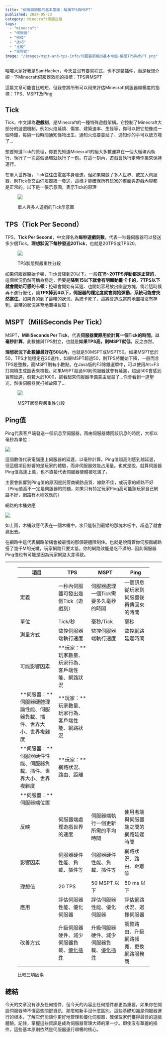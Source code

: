 ```yaml
---
title: "伺服器順暢的基本常識：解讀TPS與MSPT"
published: 2024-05-23
category: Minecraft開服之路
tags: 
  - "minecraft"
  - "伺服器"
  - "密技"
  - "技巧"
  - "比較"
  - "零程式"
image: "/images/mspt-and-tps-info/伺服器順暢的基本常識-解讀TPS與MSPT.png"
---
```


哈囉大家好我是SamHacker，今天並沒有要寫程式，也不是裝插件，而是我想介紹一下Minecraft伺服器效能的指標：TPS與MSPT

這篇文章可能會比較短，但我會將所有可以用來評估Minecraft伺服器順暢度的指標：TPS、MSPT及Ping

## Tick

Tick，中文譯為**遊戲刻**，是Minecraft的一種特殊遊戲架構。它控制了Minecraft大部分的遊戲機制，例如火焰延燒、傷害、建築速率、生怪等，你可以把它想像成一個時鐘，每隔一段時間通知怪物出生、通知火焰要蔓延了、通知你的手可以放方塊了...

想要知道Tick的原理，你要先知道Minecraft的絕大多數運算在一個大循環內執行，執行了一次這個循環就執行了一刻。在這一刻內，遊戲會執行定時作業來保持運行。

在單人世界裡，Tick往往由電腦本身發送，但如果開啟了多人世界、或加入伺服器，則Tick會交由伺服器統一發送，這樣才能確保所有玩家的畫面與遊戲內容都是正常的。以下是一張示意圖，表示Tick的原理

<figure>

[![](/images/mspt-and-tps-info/image-28-947x1024.png)](http://samhacker-local.local/wp-content/uploads/2024/05/image-28.png)

<figcaption>

單人與多人遊戲的Tick示意圖

</figcaption>

</figure>

## TPS（Tick Per Second）

TPS，**Tick Per Second**，中文譯名為**每秒遊戲刻數**，代表一秒鐘伺服器可以發送多少個Tick。**理想狀況下每秒發送20Tick**，也就是20TPS或TPS20。

<figure>

[![](/images/mspt-and-tps-info/image-29-1024x205.png)](http://samhacker-local.local/wp-content/uploads/2024/05/image-29.png)

<figcaption>

TPS狀態與嚴重性分段

</figcaption>

</figure>

如果伺服器開始卡頓，Tick會降到20以下。一般**在15~20TPS浮動都是正常的**，這個狀況仍然可稱為穩定，但要是**降到15以下就會有明顯動畫卡卡的，7TPS以下就會開始可感的卡頓**：挖礦會開始有延遲、也開始容易放出幽靈方塊。倘若這時候再不進行優化，讓**TPS掉到4以下，伺服器的穩定度就會開始彈動，系統可能會突然當住**。如果真的到了最糟的狀況，系統卡死了，這將會造成當前地圖檔沒有存到。最糟的狀況甚至地圖檔故障！

## MSPT（MilliSeconds Per Tick）

MSPT，**MilliSeconds Per Tick**，代表**伺服器實際用於計算一個Tick的時間，以毫秒計算**。此數據與TPS對立，也就是**如果TPS高，則MSPT就低**，反之亦然。

**理想狀況下此數據最好在50以內**，也就是50MSPT或MSPT50。如果MSPT低於50，TPS才能穩定在20運作，如果MSPT超過50，則TPS將開始下降，一般而言TPS是整數，而MSPT則有小數點。在Java版的F3除錯選單中，可以使用Alt+F3打開幀生成圖表來檢視。如果MSPT超過50則伺服器就會有延遲，超過500會感到實際延遲，倘若大於1000，那看起來伺服器準備蒙主寵召了...你會看到一道聖光，然後伺服器就打掉故障了...

<figure>

[![](/images/mspt-and-tps-info/image-31-1024x200.png)](http://samhacker-local.local/wp-content/uploads/2024/05/image-31.png)

<figcaption>

MSPT狀態與嚴重性分段

</figcaption>

</figure>

## Ping值

Ping代表客戶端發送一個訊息至伺服器，再由伺服器傳回該訊息的時間，大都以毫秒為單位：

[![](/images/mspt-and-tps-info/image-33-1024x158.png)](http://samhacker-local.local/wp-content/uploads/2024/05/image-33.png)

這個數值代表電腦連上伺服器的延遲，以毫秒計算。Ping值越高則感到越延遲，但這個項目影響的是玩家的體驗，而非伺服器效能占用量。也就是說，就算伺服器Ping值高達上萬，也不直接代表伺服器硬體被吃滿了。

主要會影響到Ping值的原因是託管商網路品質、線路不佳，或玩家的網路不好（Ping值高不一定是伺服器的問題，如果只有特定玩家Ping高可能該玩家自己網路不好，網路有木桶效應的）

網路的木桶效應

[![](/images/mspt-and-tps-info/image-32.png)](http://samhacker-local.local/wp-content/uploads/2024/05/image-32.png)

如上圖，木桶效應代表在一個木桶中，水只能裝到最矮的那塊木板中，超過了就會漏出去。

在網路中這代表網路架構會被最慢的那個硬體限制住。也就是說甭管你伺服器網路搭了幾千M的光纖，玩家網路只要太低，你的網路效能是吃不滿的...因此伺服器Ping值也有可能是因為玩家網路太差導致。

* * *

<figure>

| 項目 | TPS | MSPT | Ping |
| --- | --- | --- | --- |
| 定義 | 一秒內伺服器可發出幾個Tick（遊戲刻） | 伺服器處理一個Tick需要多久毫秒的時間 | 一個訊息從玩家到伺服器後再傳回來的時間 |
| 單位 | Tick/秒 | 毫秒/Tick | 毫秒 |
| 測量方式 | 監控伺服器端執行速度 | 監控伺服器端執行速度 | 監控網路延遲時間 |
| 可能影響因素 | **玩家：**玩家數量、玩家行為、客戶端性能、網路狀況  
**伺服器：**伺服器硬體理論性能、伺服器負載、插件、世界大小、世界複雜度 | **玩家：**玩家數量、玩家行為、客戶端性能、網路狀況  
**伺服器：**伺服器硬件性能、伺服器負載、插件、世界大小、世界複雜度 | **玩家：**網路狀況、路由、距離  
**伺服器：**伺服器端位置 |
| 反映 | 伺服器端處理遊戲世界的速度 | 伺服器端執行一個更新所需的平均時間 | 使用者端與伺服器端之間的網路延遲時間 |
| 影響因素 | 伺服器硬件性能、負載、插件等 | 伺服器硬件性能、負載、插件等 | 網路狀況、路由、距離等 |
| 理想值 | 20 TPS | 50 MSPT 以下 | 50 ms 以下 |
| 應用 | 評估伺服器性能、優化伺服器 | 評估伺服器性能、優化伺服器 | 評估網路狀況、選擇伺服器 |
| 改善方式 | 升級伺服器硬件、減少伺服器負載、[優化插件](https://www.spigotmc.org/resources/lagfixer-1-17-1-20-6-%E2%9A%A1%EF%B8%8F-best-performance-solution-%E2%AD%95-500-servers-%E2%9C%85-folia-supported.111684/) | 升級伺服器硬件、減少伺服器負載、[優化插件](https://www.spigotmc.org/resources/lagfixer-1-17-1-20-6-%E2%9A%A1%EF%B8%8F-best-performance-solution-%E2%AD%95-500-servers-%E2%9C%85-folia-supported.111684/) | 調整路由、升級網路頻寬、更換網路服務商 |

<figcaption>

比較三項因素

</figcaption>



</figure>

## 總結

今天的文章沒有涉及任何插件，但今天的內容比任何插件都更為重要。如果你在開設伺服器時不懂這些關鍵資訊，那麼和新手沒什麼區別。這些基礎知識是伺服器運行的根本，了解它們能讓你更好地管理和優化伺服器，確保玩家們獲得最佳的遊戲體驗。記住，掌握這些資訊是成為伺服器管理大師的第一步。即使沒有華麗的插件，這些基本原則依然是伺服器運行順暢的核心。
